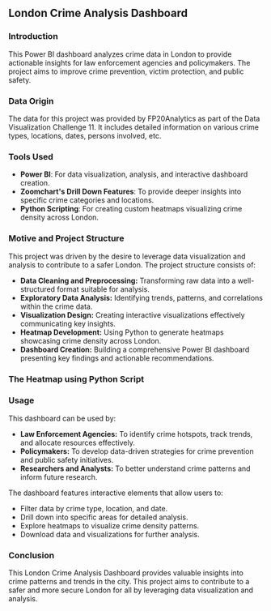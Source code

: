 ## London Crime Analysis Dashboard

### Introduction

This Power BI dashboard analyzes crime data in London to provide actionable insights for law enforcement agencies and policymakers. The project aims to improve crime prevention, victim protection, and public safety.

### Data Origin

The data for this project was provided by FP20Analytics as part of the Data Visualization Challenge 11. It includes detailed information on various crime types, locations, dates, persons involved, etc.

### Tools Used

* **Power BI**: For data visualization, analysis, and interactive dashboard creation.
* **Zoomchart's Drill Down Features**: To provide deeper insights into specific crime categories and locations.
* **Python Scripting**: For creating custom heatmaps visualizing crime density across London.

### Motive and Project Structure

This project was driven by the desire to leverage data visualization and analysis to contribute to a safer London. The project structure consists of:

* **Data Cleaning and Preprocessing:** Transforming raw data into a well-structured format suitable for analysis.
* **Exploratory Data Analysis:** Identifying trends, patterns, and correlations within the crime data.
* **Visualization Design:** Creating interactive visualizations effectively communicating key insights.
* **Heatmap Development:** Using Python to generate heatmaps showcasing crime density across London.
* **Dashboard Creation:** Building a comprehensive Power BI dashboard presenting key findings and actionable recommendations.

### The Heatmap using Python Script

### Usage

This dashboard can be used by:
* **Law Enforcement Agencies:** To identify crime hotspots, track trends, and allocate resources effectively.
* **Policymakers:** To develop data-driven strategies for crime prevention and public safety initiatives.
* **Researchers and Analysts:** To better understand crime patterns and inform future research.

The dashboard features interactive elements that allow users to:

* Filter data by crime type, location, and date.
* Drill down into specific areas for detailed analysis.
* Explore heatmaps to visualize crime density patterns.
* Download data and visualizations for further analysis.

### Conclusion

This London Crime Analysis Dashboard provides valuable insights into crime patterns and trends in the city. This project aims to contribute to a safer and more secure London for all by leveraging data visualization and analysis.
